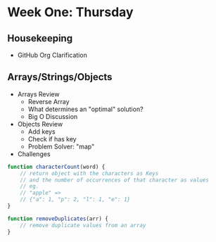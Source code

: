 # Week One: Thursday
## Housekeeping
- GitHub Org Clarification
## Arrays/Strings/Objects
- Arrays Review
    - Reverse Array
    - What determines an "optimal" solution?
    - Big O Discussion
- Objects Review
    - Add keys
    - Check if has key
    - Problem Solver: "map"
- Challenges
```js
function characterCount(word) {
    // return object with the characters as Keys
    // and the number of occurrences of that character as values
    // eg.
    // "apple" =>
    // {"a": 1, "p": 2, "l": 1, "e": 1}
}
```
```js
function removeDuplicates(arr) {
    // remove duplicate values from an array
}
```